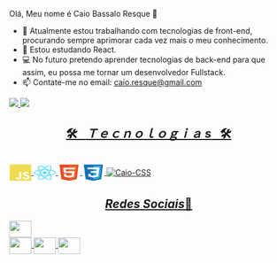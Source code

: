 Olá, Meu nome é Caio Bassalo Resque 👋

- 🔭 Atualmente estou trabalhando com tecnologias de front-end, procurando sempre aprimorar cada vez mais o meu conhecimento.
- 🌱 Estou estudando React.
- 💻 No futuro pretendo aprender tecnologias de back-end para que assim, eu possa me tornar um desenvolvedor Fullstack.
- 📫 Contate-me no email: caio.resque@gmail.com

<div>
<a href="https://github.com/caioresque">
<img width="42%" src="https://github-readme-stats.vercel.app/api?username=caioresque&show_icons=true&theme=gruvbox"/>
<img width="57%" src="https://github-readme-stats.vercel.app/api/top-langs/?username=caioresque&layout-compact&langs_count-16&theme=gruvbox"/>
<h2 align="center">🛠️&ensp; <i>Ｔｅｃｎｏｌｏｇｉａ s</i> &ensp;🛠️</h2>
<div style="display: inline_block"><br>
<img align="center" alt="Caio-Js" height="30" width="40" src="https://raw.githubusercontent.com/devicons/devicon/master/icons/javascript/javascript-plain.svg">
<img align="center" alt="Caio-React" height="30" width="40" src="https://raw.githubusercontent.com/devicons/devicon/master/icons/react/react-original.svg">
<img align="center" alt="Caio-HTML" height="30" width="40" src="https://raw.githubusercontent.com/devicons/devicon/master/icons/html5/html5-original.svg">
<img align="center" alt="Caio-CSS" height="30" width="40" src="https://raw.githubusercontent.com/devicons/devicon/master/icons/css3/css3-original.svg">
<img align="center" alt="Caio-CSS" height="30" width="40" src="https://skillicons.dev/icons?i=github" width="32" alt=" icon"/>
</div>

<h2 align="center"><i>Redes Sociais</i>💬</h2>
<div style="display: inline_block">
<a href="https://www.linkedin.com/in/caioresque" alt="" target="_blank">
<img align="center" height="30" width="40" src="https://skillicons.dev/icons?i=linkedin"/>
</a>
<div style="display: inline_block"></div>

<a href="https://m.facebook.com/caio.resque" alt="" target="_blank">
<img align="center" height="30" width="40" src="https://cdn.jsdelivr.net/gh/devicons/devicon/icons/facebook/facebook-original.svg">
</a>

<a href="https://twitter.com/caioresque" alt="" target="_blank">
<img <img align="center" height="30" width="40" src="https://skillicons.dev/icons?i=twitter"/>
</a>

<a href="https://instagram.com/caio.resque" alt="" target="_blank">
<img align="center" height="30" width="40" src="https://skillicons.dev/icons?i=instagram"/>
</a>





